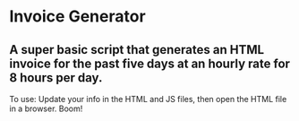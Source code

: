 # Invoice Generator

## A super basic script that generates an HTML invoice for the past five days at an hourly rate for 8 hours per day.

To use: Update your info in the HTML and JS files, then open the HTML file in a browser. Boom!
